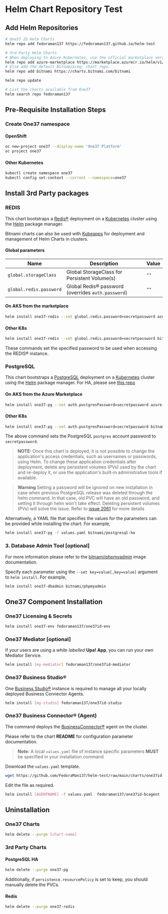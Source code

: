 # Helm Chart Repository Test

## Add Helm Repositories

``` bash
# One37 ID Helm Charts
helm repo add fedoraman137 https://fedoraman137.github.io/helm-test
```

``` bash
# 3rd Party Helm Charts
# When deploying to Azure Kubernetes, use the official marketplace versions.
helm repo add azure-marketplace https://marketplace.azurecr.io/helm/v1/repo
# Else add the default Bitnami&reg; chart repo.
helm repo add bitnami https://charts.bitnami.com/bitnami

helm repo update
```

``` bash
# List the charts available from One37
helm search repo fedoraman137
```

## Pre-Requisite Installation Steps

### Create One37 namespace

#### OpenShift

```bash
oc new-project one37 --display-name 'One37 Platform'
oc project one37
```

#### Other Kubernetes

``` bash
kubectl create namespace one37
kubectl config set-context --current --namespace=one37
```

## Install 3rd Party packages

### REDIS

This chart bootstraps a [Redis&reg;](https://github.com/bitnami/containers/tree/main/bitnami/redis) deployment on a [Kubernetes](https://kubernetes.io) cluster using the [Helm](https://helm.sh) package manager.

Bitnami charts can also be used with [Kubeapps](https://kubeapps.dev/) for deployment and management of Helm Charts in clusters.

#### Global parameters

| Name                      | Description                                            | Value |
| ------------------------- | ------------------------------------------------------ | ----- |
| `global.storageClass`     | Global StorageClass for Persistent Volume(s)           | `""`  |
| `global.redis.password`   | Global Redis&reg; password (overrides `auth.password`) | `""`  |

#### On AKS from the marketplace

``` bash
helm install one37-redis --set global.redis.password=secretpassword azure-marketplace/redis
```

#### Other K8s

``` bash
helm install one37-redis --set global.redis.password=secretpassword bitnami/redis
```

These commands set the specified password to be used when accessing the REDIS&reg; instance.

### PostgreSQL

This chart bootstraps a [PostgreSQL](https://github.com/bitnami/containers/tree/main/bitnami/postgresql) deployment on a [Kubernetes](https://kubernetes.io) cluster using the [Helm](https://helm.sh) package manager.
For HA, please see [this repo](https://github.com/bitnami/charts/tree/main/bitnami/postgresql-ha)

#### On AKS from the Azure Marketplace

``` bash
helm install one37-pg --set auth.postgresPassword=secretpassword azure-marketplace/postgresql-ha
```

#### Other K8s

``` bash
helm install one37-pg --set auth.postgresPassword=secretpassword bitnami/postgresql-ha
```

The above command sets the PostgreSQL `postgres` account password to `secretpassword`.

> **NOTE:** Once this chart is deployed, it is not possible to change the application's access credentials, such as usernames or passwords, using Helm. To change these application credentials after deployment, delete any persistent volumes (PVs) used by the chart and re-deploy it, or use the application's built-in administrative tools if available.

> **Warning** Setting a password will be ignored on new installation in case when previous PostgreSQL release was deleted through the helm command. In that case, old PVC will have an old password, and setting it through helm won't take effect. Deleting persistent volumes (PVs) will solve the issue. Refer to [issue 2061](https://github.com/bitnami/charts/issues/2061) for more details

Alternatively, a YAML file that specifies the values for the parameters can be provided while installing the chart. For example,

``` bash
helm install one37-pg -f values.yaml bitnami/postgresql-ha
```

### 3. Database Admin Tool [optional]

For more information please refer to the [bitnami/phpmyadmin](https://github.com/bitnami/containers/tree/main/bitnami/phpmyadmin) image documentation.

Specify each parameter using the `--set key=value[,key=value]` argument to `helm install`. For example,

```bash
helm install one37-dbadmin bitnami/phpmyadmin
```

## One37 Component Installation

### One37 Licensing & Secrets

``` bash
helm install one37-env fedoraman137/one37id-env
```

### One37 Mediator [optional]

If your users are using a *white labelled* **Upa! App**, you can run your own Mediator Service.

``` bash
helm install [my-mediator] fedoraman137/one37id-mediator
```

### One37 Business Studio&reg;

One [Business Studio&reg;](https://github.com/FedoraMan137/helm-test/tree/main/charts/one37id-studio) instance is required to manage all your locally deployed Business Connector Agents.

``` bash
helm install [my-studio] fedoraman137/one37id-studio
```

### One37 Business Connector&reg; (Agent)

The command deploys the [BusinessConnector&reg;](https://github.com/FedoraMan137/helm-test/tree/main/charts/one37id-bcagent) agent on the cluster.

Please refer to the chart **README** for configuration parameter documentation.

 > **Note:** A local `values.yaml` file of instance specific parameters **MUST** be specified in your installation command

Download the `values.yaml` template.

```bash
wget https://github.com/FedoraMan137/helm-test/raw/main/charts/one37id-bcagent/values.yaml
```

Edit the file as required.

```bash
helm install [AGENTNAME] -f values.yaml  fedoraman137/one37id-bcagent
```

## Uninstallation

### One37 Charts

``` bash
helm delete --purge [chart-name]
```

### 3rd Party Charts

#### PostgreSQL HA

```bash
helm delete --purge one37-pg
```

Additionally, if `persistence.resourcePolicy` is set to keep, you should manually delete the PVCs.

#### Redis

``` bash
helm delete --purge one37-redis
```

